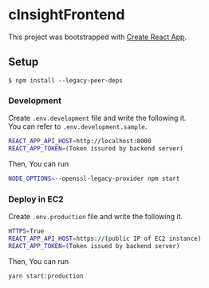 # cInsightFrontend

This project was bootstrapped with [Create React App](https://github.com/facebook/create-react-app).

## Setup

```
$ npm install --legacy-peer-deps
```

### Development

Create `.env.development` file and write the following it.  
You can refer to `.env.development.sample`.

```bash
REACT_APP_API_HOST=http://localhost:8000
REACT_APP_TOKEN=(Token issured by backend server)
```

Then, You can run

```bash
NODE_OPTIONS=--openssl-legacy-provider npm start
```

### Deploy in EC2

Create `.env.production` file and write the following it.

```bash
HTTPS=True
REACT_APP_API_HOST=https://(public IP of EC2 instance)
REACT_APP_TOKEN=(Token issued by backend server)
```

Then, You can run

```bash
yarn start:production
```
